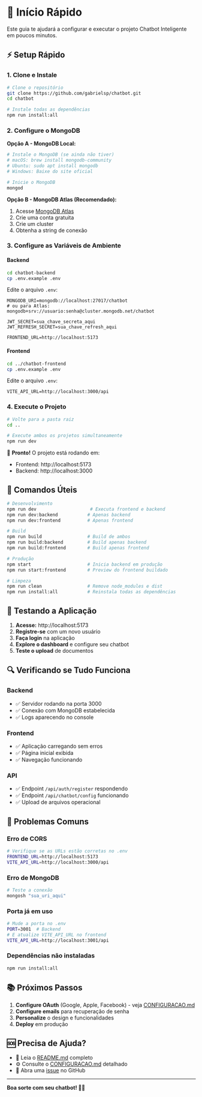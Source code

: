 # 🚀 Início Rápido

Este guia te ajudará a configurar e executar o projeto Chatbot Inteligente em poucos minutos.

## ⚡ Setup Rápido

### 1. Clone e Instale

```bash
# Clone o repositório
git clone https://github.com/gabrielsp/chatbot.git
cd chatbot

# Instale todas as dependências
npm run install:all
```

### 2. Configure o MongoDB

**Opção A - MongoDB Local:**
```bash
# Instale o MongoDB (se ainda não tiver)
# macOS: brew install mongodb-community
# Ubuntu: sudo apt install mongodb
# Windows: Baixe do site oficial

# Inicie o MongoDB
mongod
```

**Opção B - MongoDB Atlas (Recomendado):**
1. Acesse [MongoDB Atlas](https://cloud.mongodb.com)
2. Crie uma conta gratuita
3. Crie um cluster
4. Obtenha a string de conexão

### 3. Configure as Variáveis de Ambiente

#### Backend
```bash
cd chatbot-backend
cp .env.example .env
```

Edite o arquivo `.env`:
```env
MONGODB_URI=mongodb://localhost:27017/chatbot
# ou para Atlas: mongodb+srv://usuario:senha@cluster.mongodb.net/chatbot

JWT_SECRET=sua_chave_secreta_aqui
JWT_REFRESH_SECRET=sua_chave_refresh_aqui

FRONTEND_URL=http://localhost:5173
```

#### Frontend
```bash
cd ../chatbot-frontend
cp .env.example .env
```

Edite o arquivo `.env`:
```env
VITE_API_URL=http://localhost:3000/api
```

### 4. Execute o Projeto

```bash
# Volte para a pasta raiz
cd ..

# Execute ambos os projetos simultaneamente
npm run dev
```

🎉 **Pronto!** O projeto está rodando em:
- Frontend: http://localhost:5173
- Backend: http://localhost:3000

## 🔧 Comandos Úteis

```bash
# Desenvolvimento
npm run dev                    # Executa frontend e backend
npm run dev:backend           # Apenas backend
npm run dev:frontend          # Apenas frontend

# Build
npm run build                 # Build de ambos
npm run build:backend         # Build apenas backend
npm run build:frontend        # Build apenas frontend

# Produção
npm start                     # Inicia backend em produção
npm run start:frontend        # Preview do frontend buildado

# Limpeza
npm run clean                 # Remove node_modules e dist
npm run install:all           # Reinstala todas as dependências
```

## 🧪 Testando a Aplicação

1. **Acesse:** http://localhost:5173
2. **Registre-se** com um novo usuário
3. **Faça login** na aplicação
4. **Explore o dashboard** e configure seu chatbot
5. **Teste o upload** de documentos

## 🔍 Verificando se Tudo Funciona

### Backend
- ✅ Servidor rodando na porta 3000
- ✅ Conexão com MongoDB estabelecida
- ✅ Logs aparecendo no console

### Frontend
- ✅ Aplicação carregando sem erros
- ✅ Página inicial exibida
- ✅ Navegação funcionando

### API
- ✅ Endpoint `/api/auth/register` respondendo
- ✅ Endpoint `/api/chatbot/config` funcionando
- ✅ Upload de arquivos operacional

## 🚨 Problemas Comuns

### Erro de CORS
```bash
# Verifique se as URLs estão corretas no .env
FRONTEND_URL=http://localhost:5173
VITE_API_URL=http://localhost:3000/api
```

### Erro de MongoDB
```bash
# Teste a conexão
mongosh "sua_uri_aqui"
```

### Porta já em uso
```bash
# Mude a porta no .env
PORT=3001  # Backend
# E atualize VITE_API_URL no frontend
VITE_API_URL=http://localhost:3001/api
```

### Dependências não instaladas
```bash
npm run install:all
```

## 📚 Próximos Passos

1. **Configure OAuth** (Google, Apple, Facebook) - veja [CONFIGURACAO.md](CONFIGURACAO.md)
2. **Configure emails** para recuperação de senha
3. **Personalize** o design e funcionalidades
4. **Deploy** em produção

## 🆘 Precisa de Ajuda?

- 📖 Leia o [README.md](README.md) completo
- ⚙️ Consulte o [CONFIGURACAO.md](CONFIGURACAO.md) detalhado
- 🐛 Abra uma [issue](https://github.com/gabrielsp/chatbot/issues) no GitHub

---

**Boa sorte com seu chatbot! 🤖✨** 
